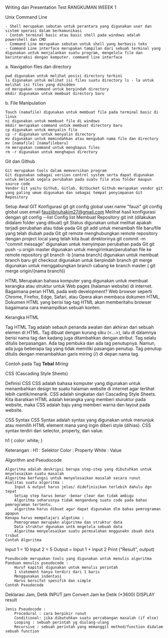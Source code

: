 Writing dan Presentation Test
    RANGKUMAN WEEEK 1

Unix Command Line

    - Shell merupakan sebutan untuk perantara yang digunakan user dan sistem operasi dalam berkomunikasi
    - Contoh terminal basic atau basic shell pada windows adalah powershell dan CMD
    - Command Line merupakan sebutan untuk shell yang berbasis teks
    - Command Line interface merupakan tampilan dari sebuah terminal yang digunakan untuk menjalankan suatu program, mengelola file dan berinteraksi dengan komputer. command line interface

a. Navigation files dan directory

    pwd digunakan untuk melihat posisi directory terkini
    ls digunakan untuk melihat isi files suatu directory ls - la untuk melihat isi files yang dihidden
    cd merupakan command untuk berpindah directory
    mkdir digunakan untuk membuat directory baru

b. File Manipulation

    Touch (namafile) digunakan untuk membuat file pada terminal basic di linux
    ni digunakan untuk membuat file di windows
    mkdir merupakan command untuk membuat directory baru
    cp digunakan untuk menyalin file
    cp -r digunakan untuk menyalin directory
    mv digunakan untuk memindahkan atau mengubah nama file dan directory
    mv [namafile] [namafilebaru]
    rm merupakan command untuk menghapus files
    rm -r digunakan untuk menghapus directory

Git dan Github

    Git merupakan tools dalam memversikan program
    Git digunakan sebagai version control system serta dapat digunakan untuk melacak segala perubahan pada suatu file atau folder maupun source code
    Vendor Git yaitu Github, Gitlab, Bitbucket Github merupakan vendor git yang paling umum digunakan dan sebagai tempat penyimpanan Git Repository

Setup Awal GIT
Konfigurasi git
git config global user.name "fauzi"
git config global user.email fauziibnuhakim27@gmail.com
Melihat hasil konfigurasi dengan git config --list Config list
Membuat Repository
git init (dilakukan didalam folder yang dibuat)
git Status digunakan untuk melihat apakah terjadi perubahan atau tidak pada Git
git add untuk menambah file baru/file yang telah diubah pada Git
git remote menghubungkan remote repository dengan project local yang telah kita buat direktorinya
git commit -m "commit message" digunakan untuk menyimpan perubahan pada Git
git push -u origin master digunakan untuk mengirimkan/perubahan file ke remote repository
git branch -b [nama branch] digunakan untuk membuat branch baru
git checkout digunakan untuk berpindah branch
git merge digunakan untuk menggabungkan branch cabang ke branch master ( git merge origin/(nama branch))


HTML
Merupakan bahasa komputer yang digunakan untuk membuat kerangka atau struktur untuk Web pages (halaman website) di internet. Bagaimana peran HTML pada web development? Web browser seperti Chrome, Firefox, Edge, Safari, atau Opera akan membaca dokumen HTML. Dokumen HTML yang berisi tag-tag HTML akan memberitahu browser bagaimana cara menampilkan sebuah konten.

Kerangka HTML

<!DOCTYPE html>
<html lang="en">
<head>
	<meta charset="UTF-8">
	<meta http-equiv="X-UA-Compatible" content="IE=edge">
	<meta name="viewport" content="width=device-width, initial-scale=1.0">
	<title>Document</title>
</head>
<body>
	
</body>
</html>

Tag HTML
Tag adalah sebauh penanda awalan dan akhiran dari sebuah elemen di HTML. Tag dibuat dengan kurung siku (<...>), lalu di dalamnya berisi nama tag dan kadang juga ditambahkan dengan atribut. 
Tag selalu ditulis berpasangan. Ada tag pembuka dan ada tag penutupnya. Namun, ada juga beberapa tag yang tidak memiliki pasangan penutup. Tag penutup ditulis dengan menambahkan garis miring (/) di depan nama tag. 

Contoh pada Tag
<b>Tebal</b>
<i>Miring</i>


CSS (Cascading Style Sheets)

Definisi CSS
CSS adalah bahasa komputer yang digunakan untuk menambahkan design ke suatu halaman website di internet agar terlihat lebih cantik/menarik. CSS adalah singkatan dari Cascading Style Sheets. Kita ibaratkan HTML adalah kerangka yang memberi sturuktur pada website, maka CSS adalah baju yang memberi warna dan layout pada website. 

CSS Syntax
CSS Syntax adalah syntax yang digunakan untuk menunjuk atau memilih HTML element mana yang ingin diberi style (dihias). CSS syntax terdiri dari selector, property, dan value. 

h1 {
	color: white;
}

Keterangan :
H1 : Selektor 
Color : Property 
White : Value


Algorithm and Pseudocode

    Algoritma adalah deskripsi berupa step-step yang dibutuhkan untuk mnyelesaikan suatu masalah
    Algoritma berfungsi untuk menyelesaikan masalah secara runut
    Kualitas suatu algoritma :
        Input & output harus jelas/ didefinisikan terlebih dahulu dgn tepat
        Setiap step harus benar -benar clear dan tidak ambigu
        Algoritma seharusnya tidak mengandung suatu code pada bahas pemrograman tertentu.
        algoritma harus dibuat agar dapat digunakan dlm bahas pemrograman apapun
    Kenapa harus mempelajari algotima :
        Pemrograman merupakn algoritma dan struktur data
        Data struktur dgunakan untk mngelola sebuah data
        Algoritma menyelesaikan suatu permsalahan mnggunakn sbuah data trsbut
    Contoh Algoritma

Input 1 = 10
Input 2 = 5
Output = Input 1 + Input 2
Print ("Result", output)

    Pseudocode merupakan tools yang digunakan untuk menulis algoritma
    Panduan menulis pseudocode :
        Huruf kapital digunakan untuk menulis perintah
        1 statement hanya terdiri dari 1 baris
        Menggunakan indentasi
        Harus bersifat spesifik dan simple
    Contoh Pseudocode

Deklarasi 
Jam, Detik 
INPUT jam 
	  Convert Jam ke Detik (*3600)
DISPLAY result

    Jenis Pseudocode :
        Procedural : cara berpikir runut
        Conditional: jika dibutuhkan suatu percabangan masalah (if else)
        Looping : sebuah perintah yg diulang-ulang
        Recursive : sebuah perintah yang memanggil method/function didalam sebuah function
